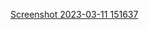 [Screenshot 2023-03-11 151637](https://user-images.githubusercontent.com/125828458/224505622-881bc073-59b6-410b-b594-1c95db950c60.png)
